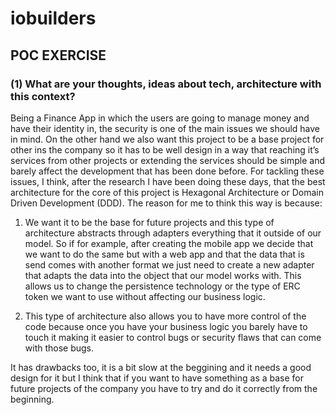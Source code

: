 # iobuilders
## POC EXERCISE
### (1) What are your thoughts, ideas about tech, architecture with this context?

Being a Finance App in which the users are going to manage money and have their identity in, the security is one of the main issues we should have in mind. On the other hand we also want this project to be a base project for other ins the company so it has to be well design in a way that reaching it’s services from other projects or extending the services should be simple and barely affect the development that has been done before.
For tackling these issues, I think, after the research I have been doing these days, that the best architecture for the core of this project is Hexagonal Architecture or Domain Driven Development (DDD).
The reason for me to think this way is because:
1. We want it to be the base for future projects and this type of architecture abstracts through adapters everything that it outside of our model.
So if for example, after creating the mobile app we decide that we want to do the same but with a web app and that the data that is send comes with another format we just need to create a new adapter that adapts the data into the object that our model works with.
This allows us to change the persistence technology or the type of ERC token we want to use without affecting our business logic.

1. This type of architecture also allows you to have more control of the code because once you have your business logic you barely have to touch it making it easier to control bugs or security flaws that can come with those bugs.

It has drawbacks too, it is a bit slow at the beggining and it needs a good design for it but I think that if you want to have something as a base for future projects of the company you have to try and do it correctly from the beginning.
